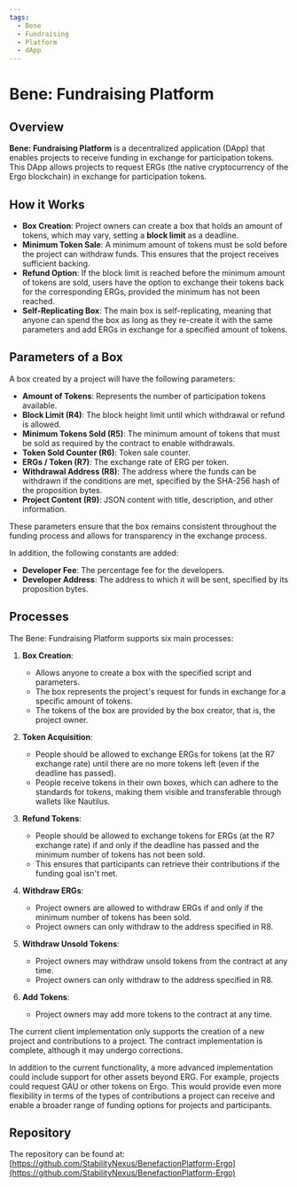 ```yaml
---
tags:
  - Bene
  - Fundraising
  - Platform
  - dApp
---
```


# Bene: Fundraising Platform

## Overview

**Bene: Fundraising Platform** is a decentralized application (DApp) that enables projects to receive funding in exchange for participation tokens. This DApp allows projects to request ERGs (the native cryptocurrency of the Ergo blockchain) in exchange for participation tokens.

## How it Works

- **Box Creation**: Project owners can create a box that holds an amount of tokens, which may vary, setting a **block limit** as a deadline.
- **Minimum Token Sale**: A minimum amount of tokens must be sold before the project can withdraw funds. This ensures that the project receives sufficient backing.
- **Refund Option**: If the block limit is reached before the minimum amount of tokens are sold, users have the option to exchange their tokens back for the corresponding ERGs, provided the minimum has not been reached.
- **Self-Replicating Box**: The main box is self-replicating, meaning that anyone can spend the box as long as they re-create it with the same parameters and add ERGs in exchange for a specified amount of tokens.

## Parameters of a Box

A box created by a project will have the following parameters:

- **Amount of Tokens**: Represents the number of participation tokens available.
- **Block Limit (R4)**: The block height limit until which withdrawal or refund is allowed.
- **Minimum Tokens Sold (R5)**: The minimum amount of tokens that must be sold as required by the contract to enable withdrawals.
- **Token Sold Counter (R6)**: Token sale counter.
- **ERGs / Token (R7)**: The exchange rate of ERG per token.
- **Withdrawal Address (R8)**: The address where the funds can be withdrawn if the conditions are met, specified by the SHA-256 hash of the proposition bytes.
- **Project Content (R9)**: JSON content with title, description, and other information.

These parameters ensure that the box remains consistent throughout the funding process and allows for transparency in the exchange process.

In addition, the following constants are added:

- **Developer Fee**: The percentage fee for the developers.
- **Developer Address**: The address to which it will be sent, specified by its proposition bytes.

## Processes

The Bene: Fundraising Platform supports six main processes:

1. **Box Creation**:
   - Allows anyone to create a box with the specified script and parameters.
   - The box represents the project's request for funds in exchange for a specific amount of tokens.
   - The tokens of the box are provided by the box creator, that is, the project owner.

2. **Token Acquisition**:
   - People should be allowed to exchange ERGs for tokens (at the R7 exchange rate) until there are no more tokens left (even if the deadline has passed).
   - People receive tokens in their own boxes, which can adhere to the standards for tokens, making them visible and transferable through wallets like Nautilus.

3. **Refund Tokens**:
   - People should be allowed to exchange tokens for ERGs (at the R7 exchange rate) if and only if the deadline has passed and the minimum number of tokens has not been sold.
   - This ensures that participants can retrieve their contributions if the funding goal isn't met.

4. **Withdraw ERGs**:
   - Project owners are allowed to withdraw ERGs if and only if the minimum number of tokens has been sold.
   - Project owners can only withdraw to the address specified in R8.

5. **Withdraw Unsold Tokens**:
   - Project owners may withdraw unsold tokens from the contract at any time.
   - Project owners can only withdraw to the address specified in R8.

6. **Add Tokens**:
   - Project owners may add more tokens to the contract at any time.

The current client implementation only supports the creation of a new project and contributions to a project. The contract implementation is complete, although it may undergo corrections.

In addition to the current functionality, a more advanced implementation could include support for other assets beyond ERG. For example, projects could request GAU or other tokens on Ergo. This would provide even more flexibility in terms of the types of contributions a project can receive and enable a broader range of funding options for projects and participants.

## Repository

The repository can be found at: [https://github.com/StabilityNexus/BenefactionPlatform-Ergo](https://github.com/StabilityNexus/BenefactionPlatform-Ergo)
